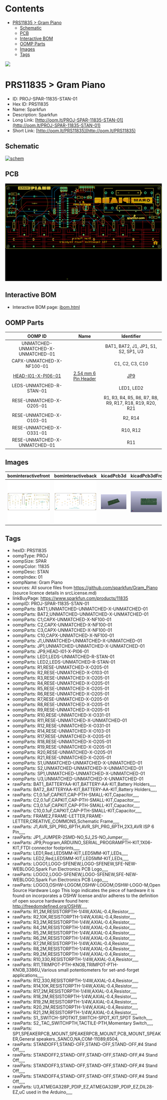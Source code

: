 



Contents
========

* [PRS11835 > Gram Piano](#prs11835--gram-piano)
	* [Schematic](#schematic)
	* [PCB](#pcb)
	* [Interactive BOM](#interactive-bom)
	* [OOMP Parts](#oomp-parts)
	* [Images](#images)
	* [Tags](#tags)
  
![][im]
# PRS11835 > Gram Piano

- ID: PROJ-SPAR-11835-STAN-01
- Hex ID: PRS11835
- Name: Sparkfun
- Description: Sparkfun
- Long Link: [http://oom.lt/PROJ-SPAR-11835-STAN-01](http://oom.lt/PROJ-SPAR-11835-STAN-01)
- Short Link: [http://oom.lt/PRS11835](http://oom.lt/PRS11835)

## Schematic
  
[![schem](eagleSchemImage.png)](eagleSchemImage.png)
## PCB
  
[![pcb](eagleImage.png)](eagleImage.png)
## Interactive BOM

- Interactive BOM page: [ibom.html](https://htmlpreview.github.io/?https://github.com/oomlout/oomlout_OOMP_projects/blob/main/PROJ-SPAR-11835-STAN-01/kicad/bom/ibom.html)

## OOMP Parts
  

|OOMP ID|Name|Identifier|
| :---: | :---: | :---: |
|UNMATCHED-UNMATCHED-X-UNMATCHED-01||BAT1, BAT2, J1, JP1, S1, S2, SP1, U3|
|CAPX-UNMATCHED-X-NF100-01||C1, C2, C3, C10|
|[HEAD-I01-X-PI06-01](https://github.com/oomlout/oomlout_OOMP_parts/tree/main/HEAD-I01-X-PI06-01/)|[2.54 mm 6 Pin Header](https://github.com/oomlout/oomlout_OOMP_parts/tree/main/HEAD-I01-X-PI06-01/)|[JP9](https://github.com/oomlout/oomlout_OOMP_parts/tree/main/HEAD-I01-X-PI06-01/)|
|LEDS-UNMATCHED-R-STAN-01||LED1, LED2|
|RESE-UNMATCHED-X-O205-01||R1, R3, R4, R5, R6, R7, R8, R9, R17, R18, R19, R20, R21|
|RESE-UNMATCHED-X-O103-01||R2, R14|
|RESE-UNMATCHED-X-O331-01||R10, R12|
|RESE-UNMATCHED-X-UNMATCHED-01||R11|

## Images
  
  

|bominteractivefront|bominteractiveback|kicadPcb3d|kicadPcb3dFront|kicadPcb3dBack|kicadSchem|eagleImage|eagleSchemImage|pcbdraw|pcbdrawback|
| :---: | :---: | :---: | :---: | :---: | :---: | :---: | :---: | :---: | :---: |
|[![bominteractivefront](bomFront_140.png)](bomFront.png)|[![bominteractiveback](bomBack_140.png)](bomBack.png)|[![kicadPcb3d](kicadPcb3d_140.png)](kicadPcb3d.png)|[![kicadPcb3dFront](kicadPcb3dFront_140.png)](kicadPcb3dFront.png)|[![kicadPcb3dBack](kicadPcb3dBack_140.png)](kicadPcb3dBack.png)|[![kicadSchem](kicadSchem_140.png)](kicadSchem.png)|[![eagleImage](eagleImage_140.png)](eagleImage.png)|[![eagleSchemImage](eagleSchemImage_140.png)](eagleSchemImage.png)|[![pcbdraw](pcbdraw_140.png)](pcbdraw.png)|[![pcbdrawback](pcbdrawBack_140.png)](pcbdrawBack.png)|

## Tags

- hexID: PRS11835
- oompType: PROJ
- oompSize: SPAR
- oompColor: 11835
- oompDesc: STAN
- oompIndex: 01
- oompName: Gram Piano
- sources: All source files from https://github.com/sparkfun/Gram_Piano (source licence details in srcLicense.md)
- linkBuyPage: https://www.sparkfun.com/products/11835
- oompID: PROJ-SPAR-11835-STAN-01
- oompParts: BAT1,UNMATCHED-UNMATCHED-X-UNMATCHED-01
- oompParts: BAT2,UNMATCHED-UNMATCHED-X-UNMATCHED-01
- oompParts: C1,CAPX-UNMATCHED-X-NF100-01
- oompParts: C2,CAPX-UNMATCHED-X-NF100-01
- oompParts: C3,CAPX-UNMATCHED-X-NF100-01
- oompParts: C10,CAPX-UNMATCHED-X-NF100-01
- oompParts: J1,UNMATCHED-UNMATCHED-X-UNMATCHED-01
- oompParts: JP1,UNMATCHED-UNMATCHED-X-UNMATCHED-01
- oompParts: JP9,HEAD-I01-X-PI06-01
- oompParts: LED1,LEDS-UNMATCHED-R-STAN-01
- oompParts: LED2,LEDS-UNMATCHED-R-STAN-01
- oompParts: R1,RESE-UNMATCHED-X-O205-01
- oompParts: R2,RESE-UNMATCHED-X-O103-01
- oompParts: R3,RESE-UNMATCHED-X-O205-01
- oompParts: R4,RESE-UNMATCHED-X-O205-01
- oompParts: R5,RESE-UNMATCHED-X-O205-01
- oompParts: R6,RESE-UNMATCHED-X-O205-01
- oompParts: R7,RESE-UNMATCHED-X-O205-01
- oompParts: R8,RESE-UNMATCHED-X-O205-01
- oompParts: R9,RESE-UNMATCHED-X-O205-01
- oompParts: R10,RESE-UNMATCHED-X-O331-01
- oompParts: R11,RESE-UNMATCHED-X-UNMATCHED-01
- oompParts: R12,RESE-UNMATCHED-X-O331-01
- oompParts: R14,RESE-UNMATCHED-X-O103-01
- oompParts: R17,RESE-UNMATCHED-X-O205-01
- oompParts: R18,RESE-UNMATCHED-X-O205-01
- oompParts: R19,RESE-UNMATCHED-X-O205-01
- oompParts: R20,RESE-UNMATCHED-X-O205-01
- oompParts: R21,RESE-UNMATCHED-X-O205-01
- oompParts: S1,UNMATCHED-UNMATCHED-X-UNMATCHED-01
- oompParts: S2,UNMATCHED-UNMATCHED-X-UNMATCHED-01
- oompParts: SP1,UNMATCHED-UNMATCHED-X-UNMATCHED-01
- oompParts: U3,UNMATCHED-UNMATCHED-X-UNMATCHED-01
- rawParts: BAT1,,BATTERYAA-KIT,BATTERY-AA-KIT,Battery Holders,,,,,
- rawParts: BAT2,,BATTERYAA-KIT,BATTERY-AA-KIT,Battery Holders,,,,,
- rawParts: C1,0.1uF,CAPKIT,CAP-PTH-SMALL-KIT,Capacitor,,,,,
- rawParts: C2,0.1uF,CAPKIT,CAP-PTH-SMALL-KIT,Capacitor,,,,,
- rawParts: C3,0.1uF,CAPKIT,CAP-PTH-SMALL-KIT,Capacitor,,,,,
- rawParts: C10,0.1uF,CAPKIT,CAP-PTH-SMALL-KIT,Capacitor,,,,,
- rawParts: FRAME2,FRAME-LETTER,FRAME-LETTER,CREATIVE_COMMONS,Schematic Frame,,,,,
- rawParts: J1,AVR_SPI_PRG_6PTH,AVR_SPI_PRG_6PTH,2X3,AVR ISP 6 Pin,,,,,
- rawParts: JP1,,JUMPER-2SMD-NO,SJ_2S-NO,Jumper,,,,,
- rawParts: JP9,Program,ARDUINO_SERIAL_PROGRAMPTH-KIT,1X06-KIT,FTDI connector footprints,,,,,
- rawParts: LED1,Red,LED5MM-KIT,LED5MM-KIT,LEDs,,,,,
- rawParts: LED2,Red,LED5MM-KIT,LED5MM-KIT,LEDs,,,,,
- rawParts: LOGO1,LOGO-SFENEW,LOGO-SFENEW,SFE-NEW-WEBLOGO,Spark Fun Electronics PCB Logo,,,,,
- rawParts: LOGO2,LOGO-SFENEW,LOGO-SFENEW,SFE-NEW-WEBLOGO,Spark Fun Electronics PCB Logo,,,,,
- rawParts: LOGO3,OSHW-LOGOM,OSHW-LOGOM,OSHW-LOGO-M,Open Source Hardware Logo This logo indicates the piece of hardware it is found on incorporates a OSHW license and/or adheres to the definition of open source hardware found here: http://freedomdefined.org/OSHW,,,,,
- rawParts: R1,2M,RESISTORPTH-1/4W,AXIAL-0.4,Resistor,,,,,
- rawParts: R2,10K,RESISTORPTH-1/4W,AXIAL-0.4,Resistor,,,,,
- rawParts: R3,2M,RESISTORPTH-1/4W,AXIAL-0.4,Resistor,,,,,
- rawParts: R4,2M,RESISTORPTH-1/4W,AXIAL-0.4,Resistor,,,,,
- rawParts: R5,2M,RESISTORPTH-1/4W,AXIAL-0.4,Resistor,,,,,
- rawParts: R6,2M,RESISTORPTH-1/4W,AXIAL-0.4,Resistor,,,,,
- rawParts: R7,2M,RESISTORPTH-1/4W,AXIAL-0.4,Resistor,,,,,
- rawParts: R8,2M,RESISTORPTH-1/4W,AXIAL-0.4,Resistor,,,,,
- rawParts: R9,2M,RESISTORPTH-1/4W,AXIAL-0.4,Resistor,,,,,
- rawParts: R10,330,RESISTORPTH-1/4W,AXIAL-0.4,Resistor,,,,,
- rawParts: R11,TRIMPOT-PTH-KNOB,TRIMPOT-PTH-KNOB,3386U,Various small potentiometers for set-and-forget applications,,,,,
- rawParts: R12,330,RESISTORPTH-1/4W,AXIAL-0.4,Resistor,,,,,
- rawParts: R14,10K,RESISTORPTH-1/4W,AXIAL-0.4,Resistor,,,,,
- rawParts: R17,2M,RESISTORPTH-1/4W,AXIAL-0.4,Resistor,,,,,
- rawParts: R18,2M,RESISTORPTH-1/4W,AXIAL-0.4,Resistor,,,,,
- rawParts: R19,2M,RESISTORPTH-1/4W,AXIAL-0.4,Resistor,,,,,
- rawParts: R20,2M,RESISTORPTH-1/4W,AXIAL-0.4,Resistor,,,,,
- rawParts: R21,2M,RESISTORPTH-1/4W,AXIAL-0.4,Resistor,,,,,
- rawParts: S1,,SWITCH-SPDTKIT,SWITCH-SPDT_KIT,SPDT Switch,,,,,
- rawParts: S2,,TAC_SWITCHPTH,TACTILE-PTH,Momentary Switch,,,,,
- rawParts: SP1,SPEAKERPCB_MOUNT,SPEAKERPCB_MOUNT,PCB_MOUNT_SPEAKER,General speakers.,SANCO,NA,COM-11089,6504,
- rawParts: STANDOFF1,STAND-OFF,STAND-OFF,STAND-OFF,#4 Stand Off,,,,,
- rawParts: STANDOFF2,STAND-OFF,STAND-OFF,STAND-OFF,#4 Stand Off,,,,,
- rawParts: STANDOFF3,STAND-OFF,STAND-OFF,STAND-OFF,#4 Stand Off,,,,,
- rawParts: STANDOFF4,STAND-OFF,STAND-OFF,STAND-OFF,#4 Stand Off,,,,,
- rawParts: U3,ATMEGA328P_PDIP_EZ,ATMEGA328P_PDIP_EZ,DIL28-EZ,uC used in the Arduino,,,,,



[im]: kicadPcb3d_450.png
